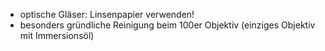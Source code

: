- optische Gläser: Linsenpapier verwenden!
- besonders gründliche Reinigung beim 100er Objektiv (einziges Objektiv mit Immersionsöl)
